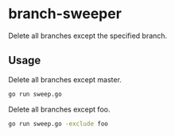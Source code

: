 # branch-sweeper
Delete all branches except the specified branch.

## Usage

Delete all branches except master.

```sh
go run sweep.go
```

Delete all branches except foo.

```sh
go run sweep.go -exclude foo
```
